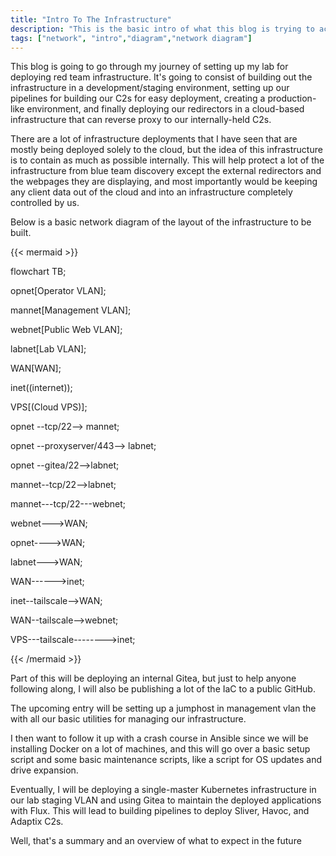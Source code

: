 ```yaml
---
title: "Intro To The Infrastructure"
description: "This is the basic intro of what this blog is trying to accomplish for deploying redteam infrastructure in using automation"
tags: ["network", "intro","diagram","network diagram"]
---
```



This blog is going to go through my journey of setting up my lab for deploying red team infrastructure. It's going to consist of building out the infrastructure in a development/staging environment, setting up our pipelines for building our C2s for easy deployment, creating a production-like environment, and finally deploying our redirectors in a cloud-based infrastructure that can reverse proxy to our internally-held C2s.

There are a lot of infrastructure deployments that I have seen that are mostly being deployed solely to the cloud, but the idea of this infrastructure is to contain as much as possible internally. This will help protect a lot of the infrastructure from blue team discovery except the external redirectors and the webpages they are displaying, and most importantly would be keeping any client data out of the cloud and into an infrastructure completely controlled by us.

Below is a basic network diagram of the layout of the infrastructure to be built. 

{{< mermaid >}}

flowchart TB;

opnet[Operator VLAN];

mannet[Management VLAN];

webnet[Public Web VLAN];

labnet[Lab VLAN];

WAN[WAN];

inet((internet));

VPS[(Cloud VPS)];

  

opnet --tcp/22--> mannet;

opnet --proxyserver/443--> labnet;

opnet --gitea/22-->labnet;

mannet--tcp/22-->labnet;

mannet---tcp/22---webnet;

  
  

webnet--->WAN;

opnet---->WAN;

labnet--->WAN;

WAN------>inet;

inet--tailscale-->WAN;

WAN--tailscale-->webnet;

VPS---tailscale-------->inet;

  

{{< /mermaid >}}

Part of this will be deploying an internal Gitea, but just to help anyone following along, I will also be publishing a lot of the IaC to a public GitHub.

The upcoming entry will be setting up a jumphost in management vlan the  with all our basic utilities for managing our infrastructure.

I then want to follow it up with a crash course in Ansible since we will be installing Docker on a lot of machines, and this will go over a basic setup script and some basic maintenance scripts, like a script for OS updates and drive expansion.

Eventually, I will be deploying a single-master Kubernetes infrastructure in our lab staging VLAN and using Gitea to maintain the deployed applications with Flux. This will lead to building pipelines to deploy Sliver, Havoc, and Adaptix C2s.

Well, that's a summary and an overview of what to expect in the future


